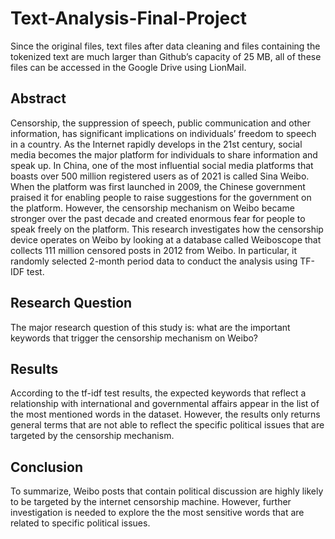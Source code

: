 # Text-Analysis-Final-Project
Since the original files, text files after data cleaning and files containing the tokenized text are much larger than Github’s capacity of 25 MB, all of these files can be accessed in the Google Drive using LionMail. 

## Abstract
Censorship, the suppression of speech, public communication and other information, has significant implications on individuals’ freedom to speech in a country. As the Internet rapidly develops in the 21st century, social media becomes the major platform for individuals to share information and speak up. In China, one of the most influential social media platforms that boasts over 500 million registered users as of 2021 is called Sina Weibo. When the platform was first launched in 2009, the Chinese government praised it for enabling people to raise suggestions for the government on the platform. However, the censorship mechanism on Weibo became stronger over the past decade and created enormous fear for people to speak freely on the platform. 
This research investigates how the censorship device operates on Weibo by looking at a database called Weiboscope that collects 111 million censored posts in 2012 from Weibo. In particular, it randomly selected 2-month period data to conduct the analysis using TF-IDF test. 


## Research Question
The major research question of this study is: what are the important keywords that trigger the censorship mechanism on Weibo?

## Results
According to the tf-idf test results, the expected keywords that reflect a relationship with international and governmental affairs appear in the list of the most mentioned words in the dataset. However, the results only returns general terms that are not able to reflect the specific political issues that are targeted by the censorship mechanism.

## Conclusion
To summarize, Weibo posts that contain political discussion are highly likely to be targeted by the internet censorship machine. However, further investigation is needed to explore the the most sensitive words that are related to specific political issues. 
